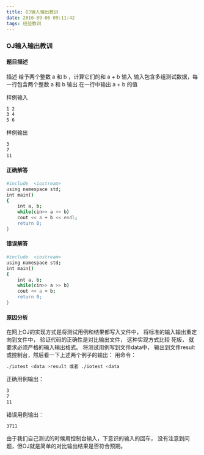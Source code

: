 ```yaml
---
title: OJ输入输出教训
date: 2016-09-06 09:11:42
tags: 经验教训
---
```

### OJ输入输出教训
#### 题目描述
描述
给予两个整数 a 和 b ，计算它们的和 a + b
输入
输入包含多组测试数据，每一行包含两个整数 a 和 b
输出
在一行中输出 a + b 的值
<!-- more -->
样例输入
``` bash
1 2
3 4
5 6
```
样例输出
``` bash
3
7
11
```
#### 正确解答
``` bash
#include  <iostream> 
using namespace std;
int main()
{
    int a, b;
    while(cin>> a >> b)
    cout << a + b << endl;
    return 0;
}
```
#### 错误解答
``` bash
#include  <iostream> 
using namespace std;
int main()
{
    int a, b;
    while(cin>> a >> b)
    cout << a + b;
    return 0;
}
```
#### 原因分析
在网上OJ的实现方式是将测试用例和结果都写入文件中， 将标准的输入输出重定向到文件中， 验证代码的正确性是对比输出文件， 这种实现方式比较
死板， 就要求必须严格的输入输出格式。
将测试用例写到文件data中， 输出到文件result或控制台，然后看一下上述两个例子的输出：
用命令：
``` bash
./iotest <data >result 或者 ./iotest <data
```
正确用例输出：
``` bash
3
7
11
```
错误用例输出：
``` bash
3711
```
由于我们自己测试的时候用控制台输入，下意识的输入的回车， 没有注意到问题，但OJ就是简单的对比输出结果是否符合预期。